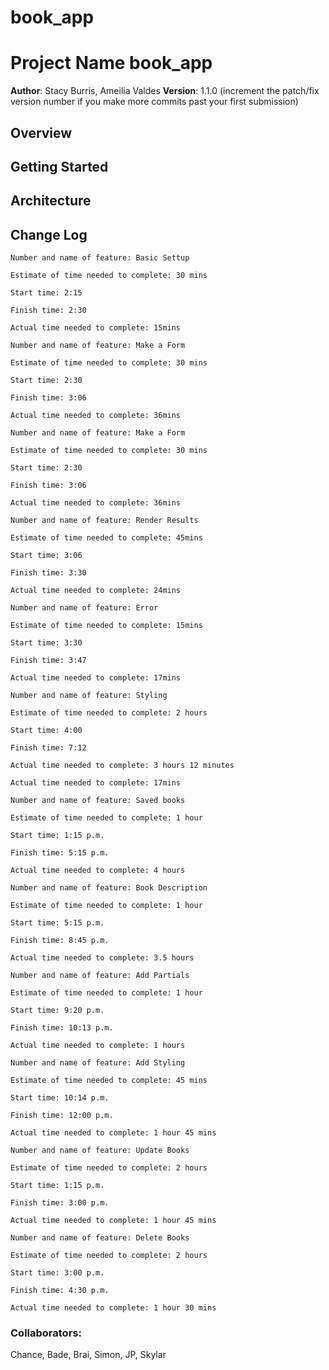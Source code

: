 # book_app

# Project Name book_app

**Author**: Stacy Burris, Ameilia Valdes
**Version**: 1.1.0 (increment the patch/fix version number if you make more commits past your first submission)

## Overview


## Getting Started


## Architecture


## Change Log

```
Number and name of feature: Basic Settup

Estimate of time needed to complete: 30 mins

Start time: 2:15

Finish time: 2:30

Actual time needed to complete: 15mins
```
```
Number and name of feature: Make a Form

Estimate of time needed to complete: 30 mins

Start time: 2:30

Finish time: 3:06

Actual time needed to complete: 36mins
```
```
Number and name of feature: Make a Form

Estimate of time needed to complete: 30 mins

Start time: 2:30

Finish time: 3:06

Actual time needed to complete: 36mins
```
```
Number and name of feature: Render Results

Estimate of time needed to complete: 45mins

Start time: 3:06

Finish time: 3:30

Actual time needed to complete: 24mins
```
```
Number and name of feature: Error

Estimate of time needed to complete: 15mins

Start time: 3:30

Finish time: 3:47

Actual time needed to complete: 17mins
```
```
Number and name of feature: Styling

Estimate of time needed to complete: 2 hours

Start time: 4:00

Finish time: 7:12

Actual time needed to complete: 3 hours 12 minutes

Actual time needed to complete: 17mins
```
```
Number and name of feature: Saved books

Estimate of time needed to complete: 1 hour

Start time: 1:15 p.m.

Finish time: 5:15 p.m.

Actual time needed to complete: 4 hours
```
```
Number and name of feature: Book Description

Estimate of time needed to complete: 1 hour

Start time: 5:15 p.m.

Finish time: 8:45 p.m.

Actual time needed to complete: 3.5 hours
```
```
Number and name of feature: Add Partials

Estimate of time needed to complete: 1 hour

Start time: 9:20 p.m.

Finish time: 10:13 p.m.

Actual time needed to complete: 1 hours
```
```
Number and name of feature: Add Styling

Estimate of time needed to complete: 45 mins

Start time: 10:14 p.m.

Finish time: 12:00 p.m.

Actual time needed to complete: 1 hour 45 mins
```
```
Number and name of feature: Update Books

Estimate of time needed to complete: 2 hours

Start time: 1:15 p.m.

Finish time: 3:00 p.m.

Actual time needed to complete: 1 hour 45 mins
```
```
Number and name of feature: Delete Books

Estimate of time needed to complete: 2 hours

Start time: 3:00 p.m.

Finish time: 4:30 p.m.

Actual time needed to complete: 1 hour 30 mins
```
### Collaborators:
Chance, Bade, Brai, Simon, JP, Skylar
